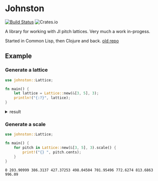 Johnston
========

[![Build Status](https://travis-ci.org/jcpst/johnston.svg?branch=master)](https://travis-ci.org/jcpst/johnston)
![Crates.io](https://img.shields.io/crates/v/johnston)

A library for working with JI pitch lattices. Very much a work in-progess.

Started in Common Lisp, then Clojure and back.  [old repo](https://github.com/jcpst/pitch-lattice)

Example
-------

### Generate a lattice

```rust
use johnston::Lattice;

fn main() {
    let lattice = Lattice::new(&[3, 5], 3);
    println!("{:?}", lattice);
}
```

<details>
    <summary>result</summary>

```shell
[
    LatticeDimension {
        limit: 3,
        otonal: [
            Pitch {
                cents: 0.0,
                ratio: 1,
            },
            Pitch {
                cents: 701.95496,
                ratio: 3/2,
            },
            Pitch {
                cents: 203.90999,
                ratio: 9/8,
            },
            Pitch {
                cents: 905.8649,
                ratio: 27/16,
            },
            Pitch {
                cents: 407.81998,
                ratio: 81/64,
            },
        ],
        utonal: [
            Pitch {
                cents: 0.0,
                ratio: 1,
            },
            Pitch {
                cents: 498.0449,
                ratio: 4/3,
            },
            Pitch {
                cents: 996.0899,
                ratio: 16/9,
            },
            Pitch {
                cents: 294.13483,
                ratio: 32/27,
            },
            Pitch {
                cents: 792.1799,
                ratio: 128/81,
            },
        ],
    },
]
```
</details>

### Generate a scale

```rust
use johnston::Lattice;

fn main() {
    for pitch in Lattice::new(&[3, 5], 3).scale() {
        print!("{} ", pitch.cents);
    }
}
```

```
0 203.90999 386.3137 427.37253 498.04504 701.95496 772.6274 813.6863 996.09
```

